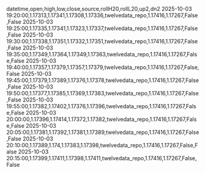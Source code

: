 datetime,open,high,low,close,source,rollH20,rollL20,up2,dn2
2025-10-03 19:20:00,1.17313,1.17341,1.17308,1.17336,twelvedata_repo,1.17416,1.17267,False,False
2025-10-03 19:25:00,1.17335,1.17341,1.17323,1.17337,twelvedata_repo,1.17416,1.17267,False,False
2025-10-03 19:30:00,1.17338,1.17351,1.17332,1.17351,twelvedata_repo,1.17416,1.17267,False,False
2025-10-03 19:35:00,1.17349,1.17364,1.17349,1.17363,twelvedata_repo,1.17416,1.17267,False,False
2025-10-03 19:40:00,1.17357,1.17379,1.17357,1.17379,twelvedata_repo,1.17416,1.17267,False,False
2025-10-03 19:45:00,1.17379,1.17389,1.17376,1.17378,twelvedata_repo,1.17416,1.17267,False,False
2025-10-03 19:50:00,1.17377,1.17385,1.17369,1.17383,twelvedata_repo,1.17416,1.17267,False,False
2025-10-03 19:55:00,1.17382,1.17402,1.17376,1.17396,twelvedata_repo,1.17416,1.17267,False,False
2025-10-03 20:00:00,1.17396,1.17414,1.17372,1.17382,twelvedata_repo,1.17416,1.17267,False,False
2025-10-03 20:05:00,1.17381,1.17392,1.17381,1.17389,twelvedata_repo,1.17416,1.17267,False,False
2025-10-03 20:10:00,1.17389,1.174,1.17383,1.17398,twelvedata_repo,1.17416,1.17267,False,False
2025-10-03 20:15:00,1.17399,1.17411,1.17398,1.17411,twelvedata_repo,1.17416,1.17267,False,False
